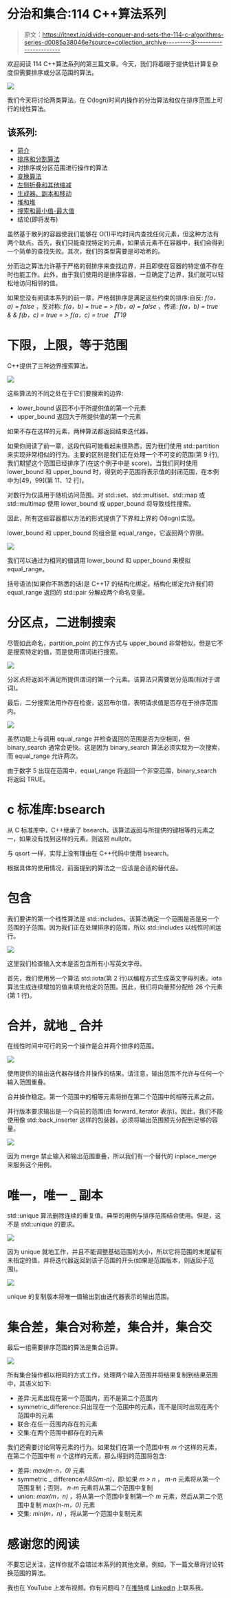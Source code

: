 # 分治和集合:114 C++算法系列

> 原文：<https://itnext.io/divide-conquer-and-sets-the-114-c-algorithms-series-d0085a38046e?source=collection_archive---------3----------------------->

欢迎阅读 114 C++算法系列的第三篇文章。今天，我们将着眼于提供低计算复杂度但需要排序或分区范围的算法。

![](img/c0c3a1c2bad48e76abab310bf4334ddb.png)

我们今天将讨论两类算法。在 O(logn)时间内操作的分治算法和仅在排序范围上可行的线性算法。

## 该系列:

*   [简介](/the-114-standard-c-algorithms-introduction-2a75a2df4300)
*   [排序和分割算法](/sorting-partitioning-the-114-c-algorithms-series-6503ad41cede)
*   对排序或分区范围进行操作的算法
*   [变换算法](/transformations-the-114-c-algorithms-series-deacdbd4c373)
*   [左侧折叠和其他缩减](/left-folds-and-other-reductions-the-114-c-algorithms-series-6195724d324)
*   [生成器、副本和移动](/generators-copies-and-moves-the-114-c-algorithms-series-1d0774472877)
*   [堆和堆](/heap-and-heap-the-114-c-algorithms-series-1d4215ae9f0d)
*   [搜索和最小值-最大值](https://medium.com/@simontoth/8a6ed951ad40)
*   结论(即将发布)

虽然基于散列的容器使我们能够在 O(1)平均时间内查找任何元素，但这种方法有两个缺点。首先，我们只能查找特定的元素，如果该元素不在容器中，我们会得到一个简单的查找失败。其次，我们的类型需要是可哈希的。

分而治之算法允许基于严格的弱排序来查找边界，并且即使在容器的特定值不存在时也能工作。此外，由于我们使用的是排序容器，一旦确定了边界，我们就可以轻松地访问相邻的值。

如果您没有阅读本系列的前一章，严格弱排序是满足这些约束的排序:自反: *f(a，a) = false* ，反对称: *f(a，b) = true = > f(b，a) = false* ，传递: *f(a，b) = true & & f(b，c) = true = > f(a，c) = true 【T19*

# 下限，上限，等于范围

C++提供了三种边界搜索算法。

![](img/b80308371b005874cf17091f4e3e1cfe.png)

这些算法的不同之处在于它们要搜索的边界:

*   lower_bound 返回不小于所提供值的第一个元素
*   upper_bound 返回大于所提供值的第一个元素

如果不存在这样的元素，两种算法都返回结束迭代器。

如果你阅读了前一章，这段代码可能看起来很熟悉，因为我们使用 std::partition 来实现非常相似的行为。主要的区别是我们正在处理一个不可变的范围(第 9 行),我们期望这个范围已经排序了(在这个例子中是 score)。当我们同时使用 lower_bound 和 upper_bound 时，得到的子范围将表示值的封闭范围，在本例中为[49，99](第 11、12 行)。

对数行为仅适用于随机访问范围。对 std::set、std::multiset、std::map 或 std::multimap 使用 lower_bound 或 upper_bound 将导致线性搜索。

因此，所有这些容器都以方法的形式提供了下界和上界的 O(logn)实现。

lower_bound 和 upper_bound 的组合是 equal_range，它返回两个界限。

![](img/7c6b4be6d9a49f693bf24454975500c8.png)

我们可以通过为相同的值调用 lower_bound 和 upper_bound 来模拟 equal_range。

括号语法(如果你不熟悉的话)是 C++17 的结构化绑定。结构化绑定允许我们将 equal_range 返回的 std::pair 分解成两个命名变量。

# 分区点，二进制搜索

尽管如此命名，partition_point 的工作方式与 upper_bound 非常相似，但是它不是搜索特定的值，而是使用谓词进行搜索。

![](img/ee070acc5cc1e73d7de0c4a9eca41063.png)

分区点将返回不满足所提供谓词的第一个元素。该算法只需要划分范围(相对于谓词)。

最后，二分搜索法用作存在检查，返回布尔值，表明请求值是否存在于排序范围内。

![](img/063fb6c7f8bcf8ac25c063c95814b33c.png)

虽然功能上与调用 equal_range 并检查返回的范围是否为空相同，但 binary_search 通常会更快。这是因为 binary_search 算法必须实现为一次搜索，而 equal_range 允许两次。

由于数字 5 出现在范围中，equal_range 将返回一个非空范围，binary_search 将返回 TRUE。

# c 标准库:bsearch

从 C 标准库中，C++继承了 bsearch。该算法返回与所提供的键相等的元素之一，如果没有找到这样的元素，则返回 nullptr。

与 qsort 一样，实际上没有理由在 C++代码中使用 bsearch。

根据具体的使用情况，前面提到的算法之一应该是合适的替代品。

# 包含

我们要讲的第一个线性算法是 std::includes。该算法确定一个范围是否是另一个范围的子范围。因为我们正在处理排序的范围，所以 std::includes 以线性时间运行。

![](img/084b3cb121fc0fb0bf7e18ef1c227cab.png)

这里我们检查输入文本是否包含所有小写英文字母。

首先，我们使用另一个算法 std::iota(第 2 行)以编程方式生成英文字母列表。iota 算法生成连续增加的值来填充给定的范围。因此，我们将向量预分配给 26 个元素(第 1 行)。

# 合并，就地 _ 合并

在线性时间中可行的另一个操作是合并两个排序的范围。

![](img/74671e7f5e6ab065e0aa487b081fd4ae.png)

使用提供的输出迭代器存储合并操作的结果。请注意，输出范围不允许与任何一个输入范围重叠。

合并操作稳定。第一个范围中的相等元素将排在第二个范围中的相等元素之前。

并行版本要求输出是一个向前的范围(由 forward_iterator 表示)。因此，我们不能使用像 std::back_inserter 这样的包装器，必须将输出范围预先分配到足够的容量。

![](img/2278eaec452804a8f2abff9a90b363c5.png)

因为 merge 禁止输入和输出范围重叠，所以我们有一个替代的 inplace_merge 来服务这个用例。

# 唯一，唯一 _ 副本

std::unique 算法删除连续的重复值。典型的用例与排序范围结合使用。但是，这不是 std::unique 的要求。

![](img/9f2b7f9bdeae15052f04d6560c49a483.png)

因为 unique 就地工作，并且不能调整基础范围的大小，所以它将范围的末尾留有未指定的值，并将迭代器返回到该子范围的开头(如果是范围版本，则返回子范围)。

![](img/471c07e1658f76823deafc6cd41eb3b7.png)

unique 的复制版本将唯一值输出到由迭代器表示的输出范围。

# 集合差，集合对称差，集合并，集合交

最后一组需要排序范围的算法是集合运算。

![](img/6471a743b83a0bfeba29b794f12b54d8.png)

所有集合操作都以相同的方式工作，处理两个输入范围并将结果复制到结果范围中，其语义如下:

*   差异:元素出现在第一个范围内，而不是第二个范围内
*   symmetric_difference:只出现在一个范围中的元素，而不是同时出现在两个范围中的元素
*   联合:在任一范围内存在的元素
*   交集:在两个范围中都存在的元素

我们还需要讨论同等元素的行为。如果我们在第一个范围中有 *m* 个这样的元素，在第二个范围中有 *n* 个这样的元素，那么得到的范围将包含:

*   差异: *max(m-n，0)* 元素
*   symmetric _ difference:*ABS(m-n)*，即:如果 *m > n* ， *m-n* 元素将从第一个范围复制；否则， *n-m* 元素将从第二个范围中复制
*   union: *max(m，n)* ，将从第一个范围中复制第一个 *m* 元素，然后从第二个范围中复制 *max(n-m，0)* 元素
*   交集: *min(m，n)* ，将从第一个范围中复制元素

# 感谢您的阅读

不要忘记关注，这样你就不会错过本系列的其他文章。例如，下一篇文章将讨论转换范围的算法。

我也在 YouTube 上发布视频。你有问题吗？在[推特](https://twitter.com/SimonToth83)或 [LinkedIn](https://www.linkedin.com/in/simontoth) 上联系我。